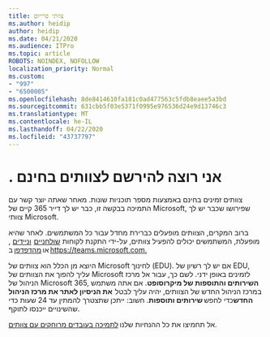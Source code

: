 ```yaml
---
title: צוותי פרייום
ms.author: heidip
author: heidip
ms.date: 04/21/2020
ms.audience: ITPro
ms.topic: article
ROBOTS: NOINDEX, NOFOLLOW
localization_priority: Normal
ms.custom:
- "997"
- "6500005"
ms.openlocfilehash: 8de8414610fa181c0ad477563c5fdb8eaee5a3bd
ms.sourcegitcommit: 631cbb5f03e5371f0995e976536d24e9d13746c3
ms.translationtype: MT
ms.contentlocale: he-IL
ms.lasthandoff: 04/22/2020
ms.locfileid: "43737797"
---
```

# <a name="id-like-to-sign-up-for-teams-for-free"></a>. אני רוצה להירשם לצוותים בחינם

צוותים זמינים בחינם באמצעות מספר תוכניות שונות. מאחר שאתה יוצר קשר עם התמיכה בבקשה זו, כבר יש לך דייר 365 קיים של Microsoft, שפירושו שכבר יש לך צוותי Microsoft.

ברוב המקרים, הצוותים מופעלים כברירת מחדל עבור כל המשתמשים. לאחר שהיא מופעלת, המשתמשים יכולים להפעיל צוותים, על-ידי התקנת לקוחות [שולחניים](https://docs.microsoft.com/MicrosoftTeams/get-clients#desktop-client)  [וניידים](https://docs.microsoft.com/MicrosoftTeams/get-clients#mobile-clients) , או [מהדפדפן](https://docs.microsoft.com/MicrosoftTeams/get-clients#web-client) ב <https://teams.microsoft.com.>

היוצא מן הכלל הוא צוותים של Microsoft לחינוך (EDU). אם יש לך רשיון של EDU, עליך להפוך את הצוותים של Microsoft לזמינים באופן ידני. לשם כך, עבור אל מרכז הניהול של Microsoft 365, **השירותים והתוספות של מיקרוסופט**. אם אתה משתמש במרכז הניהול החדש של הצוותים, יהיה עליך לבטל  **את הניסיון לאתר את מרכז הניהול החדש**כדי לחפש **שירותים ותוספות**. חשוב: ייתכן שתצטרך להמתין עד 24 שעות כדי שהשינויים ייכנסו לתוקף.

אל תחמיצו את כל ההנחיות שלנו [לתמיכה בעובדים מרוחקים עם צוותים](https://docs.microsoft.com/MicrosoftTeams/support-remote-work-with-teams).
